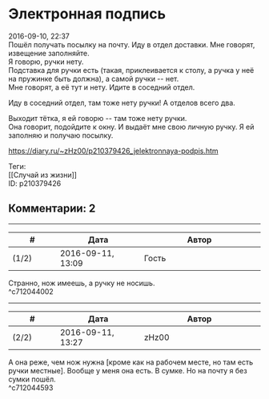 Электронная подпись
===================

  
2016-09-10, 22:37  
 Пошёл получать посылку на почту. Иду в отдел доставки. Мне говорят, извещение заполняйте.   
 Я говорю, ручки нету.   
 Подставка для ручки есть (такая, приклеивается к столу, а ручка у неё на пружинке быть должна), а самой ручки -- нет.   
 Мне говорят, а её тут и нету. Идите в соседний отдел.   
   
 Иду в соседний отдел, там тоже нету ручки! А отделов всего два.   
   
 Выходит тётка, я ей говорю -- там тоже нету ручки.   
 Она говорит, подойдите к окну. И выдаёт мне свою личную ручку. Я ей заполняю и получаю посылку.   
  
<https://diary.ru/~zHz00/p210379426_jelektronnaya-podpis.htm>  
  
Теги:  
[[Случай из жизни]]  
ID: p210379426  


Комментарии: 2
--------------

  


---



|         #         |              Дата              |                     Автор                     |           ID           |
| --- | --- | --- | --- |
| (1/2) | 2016-09-11, 13:09 | Гость | c712044002 |

  
 Странно, нож имеешь, а ручку не носишь.   
 ^c712044002

---



|         #         |              Дата              |                     Автор                     |           ID           |
| --- | --- | --- | --- |
| (2/2) | 2016-09-11, 13:27 | zHz00 | c712044593 |

  
 А она реже, чем нож нужна [кроме как на рабочем месте, но там есть ручки местные]. Вообще у меня она есть. В сумке. Но на почту я без сумки пошёл.   
 ^c712044593